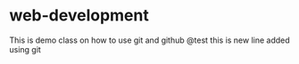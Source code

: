# web-development
This is demo class on how to use git and github
@test
this is new line added using git
